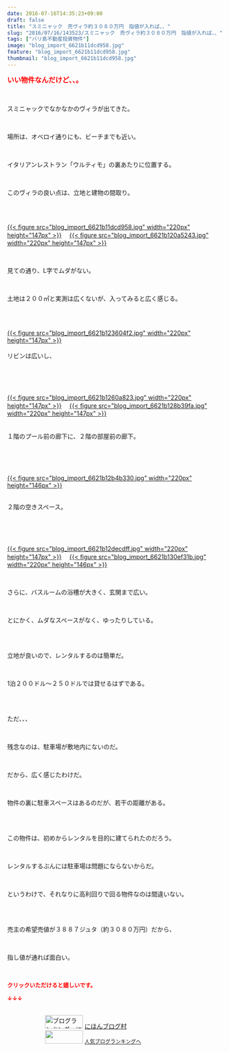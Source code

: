 ```yaml
---
date: 2016-07-16T14:35:23+09:00
draft: false
title: "スミニャック　売ヴィラ約３０８０万円　指値が入れば、、"
slug: "2016/07/16/143523/スミニャック　売ヴィラ約３０８０万円　指値が入れば、、"
tags: ["バリ島不動産投資物件"]
image: "blog_import_6621b11dcd958.jpg"
feature: "blog_import_6621b11dcd958.jpg"
thumbnail: "blog_import_6621b11dcd958.jpg"
---
```

<p><font color="#ff0000" size="3"><strong>いい物件なんだけど、、。</strong></font></p><br/><p>スミニャックでなかなかのヴィラが出てきた。</p><br/><p>場所は、オベロイ通りにも、ビーチまでも近い。</p><br/><p>イタリアンレストラン「ウルティモ」の裏あたりに位置する。</p><br/><p>このヴィラの良い点は、立地と建物の間取り。</p><br/><p><br/><a href="blog_import_6621b11f21d57.jpg">{{< figure src="blog_import_6621b11dcd958.jpg" width="220px" height="147px" >}}</a> 　<a href="blog_import_6621b122140bc.jpg">{{< figure src="blog_import_6621b120a5243.jpg" width="220px" height="147px" >}}</a> <br/></p><br/><p>見ての通り、L字でムダがない。</p><br/><p>土地は２００㎡と実測は広くないが、入ってみると広く感じる。</p><br/><p><br/><a href="blog_import_6621b1249a2e6.jpg">{{< figure src="blog_import_6621b123604f2.jpg" width="220px" height="147px" >}}</a> <br/><br/>リビンは広いし、</p><br/><br/><p><br/><a href="blog_import_6621b12776cbf.jpg">{{< figure src="blog_import_6621b1260a823.jpg" width="220px" height="147px" >}}</a> 　<a href="blog_import_6621b129e7dc7.jpg">{{< figure src="blog_import_6621b128b39fa.jpg" width="220px" height="147px" >}}</a> <br/><br/><br/>１階のプール前の廊下に、２階の部屋前の廊下。</p><br/><br/><p><br/><a href="blog_import_6621b12ca6e33.jpg">{{< figure src="blog_import_6621b12b4b330.jpg" width="220px" height="146px" >}}</a> <br/></p><p><br/>２階の空きスペース。</p><br/><br/><p><br/><a href="blog_import_6621b12f37642.jpg">{{< figure src="blog_import_6621b12decdff.jpg" width="220px" height="147px" >}}</a> 　<a href="blog_import_6621b13269a7d.jpg">{{< figure src="blog_import_6621b130ef31b.jpg" width="220px" height="146px" >}}</a> <br/></p><br/><p>さらに、バスルームの浴槽が大きく、玄関まで広い。</p><br/><p>とにかく、ムダなスペースがなく、ゆったりしている。</p><br/><p><br/>立地が良いので、レンタルするのは簡単だ。</p><br/><p>1泊２００ドル～２５０ドルでは貸せるはずである。</p><br/><p><br/>ただ、、、</p><br/><p>残念なのは、駐車場が敷地内にないのだ。</p><br/><p>だから、広く感じたわけだ。</p><br/><p>物件の裏に駐車スペースはあるのだが、若干の距離がある。</p><br/><p><br/>この物件は、初めからレンタルを目的に建てられたのだろう。</p><br/><p>レンタルするぶんには駐車場は問題にならないからだ。</p><br/><p>というわけで、それなりに高利回りで回る物件なのは間違いない。</p><br/><p><br/>売主の希望売値が３８８７ジュタ（約３０８０万円）だから、</p><br/><p>指し値が通れば面白い。<br/></p><br/><p><font color="#ff0000" size="2"><strong>クリックいただけると嬉しいです。<br/></strong></font></p><p><font color="#ff0000" size="2"><strong>↓↓↓</strong></font></p><p><br/><a href="ranking.html" target="_blank"><img border="0" alt="ブログランキング・にほんブログ村へ" src="data:image/svg+xml;charset=utf-8,%3Csvg%20xmlns%3D%22http%3A%2F%2Fwww.w3.org%2F2000%2Fsvg%22%20title%3D%22Placeholder%20for%20Images%22%20role%3D%22presentation%22%20viewBox%3D%220%200%2088%2031%22%20%2F%3E" width="88" height="31" data-src="https://img-proxy.blog-video.jp/images?url=http%3A%2F%2Fwww.blogmura.com%2Fimg%2Fwww88_31.gif" style="aspect-ratio: auto 88 / 31;"/><noscript><img border="0" alt="ブログランキング・にほんブログ村へ" src="https://img-proxy.blog-video.jp/images?url=http%3A%2F%2Fwww.blogmura.com%2Fimg%2Fwww88_31.gif" width="88" height="31"></noscript></a> <a href="ranking.html" target="_blank">にほんブログ村</a> <br/><a title="人気ブログランキングへ" href="link.php?1804582"><img border="0" src="data:image/svg+xml;charset=utf-8,%3Csvg%20xmlns%3D%22http%3A%2F%2Fwww.w3.org%2F2000%2Fsvg%22%20title%3D%22Placeholder%20for%20Images%22%20role%3D%22presentation%22%20viewBox%3D%220%200%2088%2031%22%20%2F%3E" width="88" height="31" data-src="https://blog.with2.net/img/banner/banner_22.gif" style="aspect-ratio: auto 88 / 31;"/><noscript><img border="0" src="https://blog.with2.net/img/banner/banner_22.gif" width="88" height="31"></noscript></a> <a style="FONT-SIZE: 12px" href="link.php?1804582">人気ブログランキングへ</a> </p>

